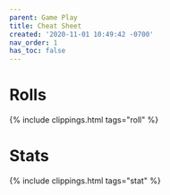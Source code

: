 ```yaml
---
parent: Game Play
title: Cheat Sheet
created: '2020-11-01 10:49:42 -0700'
nav_order: 1
has_toc: false
---
```




# Rolls
{% include clippings.html tags="roll" %}

# Stats
{% include clippings.html tags="stat" %}

